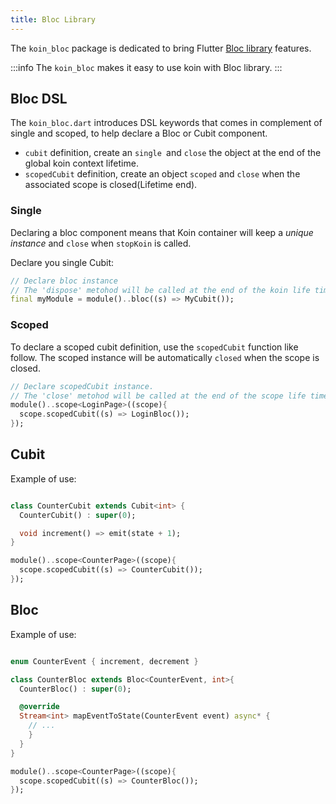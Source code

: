 ```yaml
---
title: Bloc Library
---
```


The `koin_bloc` package is dedicated to bring Flutter [Bloc library](https://bloclibrary.dev/#/) features.

:::info
The `koin_bloc` makes it easy to use koin with Bloc library.
:::

## Bloc DSL

The `koin_bloc.dart` introduces DSL keywords that comes in complement of single and scoped, to help declare a Bloc or Cubit component.

- `cubit` definition, create an `single `and `close` the object at the end of the global koin context lifetime.
- `scopedCubit` definition, create an object `scoped` and `close` when the associated scope is closed(Lifetime end).

### Single 

Declaring a bloc component means that Koin container will keep a *unique instance* 
and `close` when `stopKoin` is called.


Declare you single Cubit:

```dart
// Declare bloc instance
// The 'dispose' metohod will be called at the end of the koin life time.
final myModule = module()..bloc((s) => MyCubit());

```
### Scoped 

To declare a scoped cubit definition, use the `scopedCubit` function like follow. 
The scoped instance will be automatically `closed` when the scope is closed.

```dart
// Declare scopedCubit instance.
// The 'close' metohod will be called at the end of the scope life time.
module()..scope<LoginPage>((scope){
  scope.scopedCubit((s) => LoginBloc());
});
```

##  Cubit

Example of use:

```dart

class CounterCubit extends Cubit<int> {
  CounterCubit() : super(0);

  void increment() => emit(state + 1);
}

module()..scope<CounterPage>((scope){
  scope.scopedCubit((s) => CounterCubit());
});
```


##  Bloc

Example of use:

```dart

enum CounterEvent { increment, decrement }

class CounterBloc extends Bloc<CounterEvent, int>{
  CounterBloc() : super(0);

  @override
  Stream<int> mapEventToState(CounterEvent event) async* {
    // ...
    }
  }
}

module()..scope<CounterPage>((scope){
  scope.scopedCubit((s) => CounterBloc());
});
```